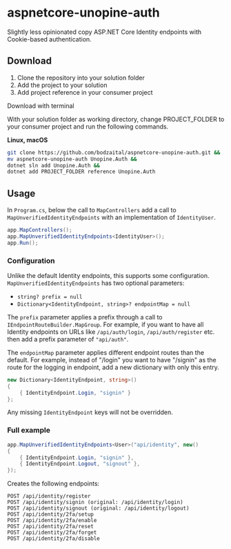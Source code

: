 # aspnetcore-unopine-auth
Slightly less opinionated copy ASP.NET Core Identity endpoints with Cookie-based authentication.

## Download

1. Clone the repository into your solution folder
2. Add the project to your solution
3. Add project reference in your consumer project

Download with terminal

With your solution folder as working directory, change PROJECT_FOLDER to your consumer project and run the following commands.

**Linux, macOS**

```sh
git clone https://github.com/bodzaital/aspnetcore-unopine-auth.git &&
mv aspnetcore-unopine-auth Unopine.Auth &&
dotnet sln add Unopine.Auth &&
dotnet add PROJECT_FOLDER reference Unopine.Auth
```

## Usage

In `Program.cs`, below the call to `MapControllers` add a call to `MapUnverifiedIdentityEndpoints` with an implementation of `IdentityUser`.

```c#
app.MapControllers();
app.MapUnverifiedIdentityEndpoints<IdentityUser>();
app.Run();
```

### Configuration

Unlike the default Identity endpoints, this supports some configuration. `MapUnverifiedIdentityEndpoints` has two optional parameters:

- `string? prefix = null`
- `Dictionary<IdentityEndpoint, string>? endpointMap = null`

The `prefix` parameter applies a prefix through a call to `IEndpointRouteBuilder.MapGroup`. For example, if you want to have all Identity endpoints on URLs like `/api/auth/login`, `/api/auth/register` etc. then add a prefix parameter of `"api/auth"`.

The `endpointMap` parameter applies different endpoint routes than the default. For example, instead of "/login" you want to have "/signin" as the route for the logging in endpoint, add a new dictionary with only this entry.

```c#
new Dictionary<IdentityEndpoint, string>()
{
	{ IdentityEndpoint.Login, "signin" }
};
```

Any missing `IdentityEndpoint` keys will not be overridden.

### Full example

```c#
app.MapUnverifiedIdentityEndpoints<User>("api/identity", new()
{
    { IdentityEndpoint.Login, "signin" },
    { IdentityEndpoint.Logout, "signout" },
});
```

Creates the following endpoints:

```
POST /api/identity/register
POST /api/identity/signin (original: /api/identity/login)
POST /api/identity/signout (original: /api/identity/logout)
POST /api/identity/2fa/setup
POST /api/identity/2fa/enable
POST /api/identity/2fa/reset
POST /api/identity/2fa/forget
POST /api/identity/2fa/disable
```